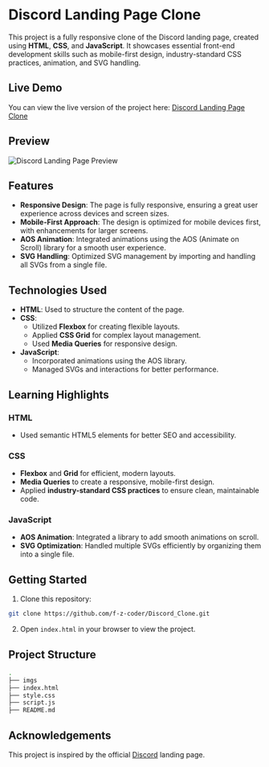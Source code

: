 # Discord Landing Page Clone

This project is a fully responsive clone of the Discord landing page, created using **HTML**, **CSS**, and **JavaScript**. It showcases essential front-end development skills such as mobile-first design, industry-standard CSS practices, animation, and SVG handling.

## Live Demo
You can view the live version of the project here: [Discord Landing Page Clone](https://discord-clone-landing-page.netlify.app/)

## Preview

![Discord Landing Page Preview](https://github.com/f-z-coder/Discord_Clone/blob/master/imgs/preview.png)

## Features

- **Responsive Design**: The page is fully responsive, ensuring a great user experience across devices and screen sizes.
- **Mobile-First Approach**: The design is optimized for mobile devices first, with enhancements for larger screens.
- **AOS Animation**: Integrated animations using the AOS (Animate on Scroll) library for a smooth user experience.
- **SVG Handling**: Optimized SVG management by importing and handling all SVGs from a single file.
  
## Technologies Used

- **HTML**: Used to structure the content of the page.
- **CSS**: 
  - Utilized **Flexbox** for creating flexible layouts.
  - Applied **CSS Grid** for complex layout management.
  - Used **Media Queries** for responsive design.
- **JavaScript**: 
  - Incorporated animations using the AOS library.
  - Managed SVGs and interactions for better performance.

## Learning Highlights

### HTML
- Used semantic HTML5 elements for better SEO and accessibility.

### CSS
- **Flexbox** and **Grid** for efficient, modern layouts.
- **Media Queries** to create a responsive, mobile-first design.
- Applied **industry-standard CSS practices** to ensure clean, maintainable code.

### JavaScript
- **AOS Animation**: Integrated a library to add smooth animations on scroll.
- **SVG Optimization**: Handled multiple SVGs efficiently by organizing them into a single file.

## Getting Started

1. Clone this repository:

```bash
git clone https://github.com/f-z-coder/Discord_Clone.git
```

2. Open `index.html` in your browser to view the project.

## Project Structure

```bash
.
├── imgs
├── index.html
├── style.css
├── script.js
├── README.md
```

## Acknowledgements

This project is inspired by the official [Discord](https://discord.com) landing page.

